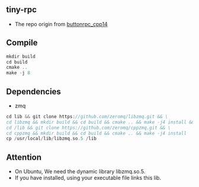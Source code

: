 ## tiny-rpc
- The repo origin from [buttonrpc_cpp14](https://github.com/button-chen/buttonrpc_cpp14)
## Compile
```c
mkdir build
cd build
cmake ..
make -j 8
```
## Dependencies
- zmq
```c
cd lib && git clone https://github.com/zeromq/libzmq.git && \
cd libzmq && mkdir build && cd build && cmake .. && make -j4 install && \
cd /lib && git clone https://github.com/zeromq/cppzmq.git && \
cd cppzmq && mkdir build && cd build && cmake .. && make -j4 install
cp /usr/local/lib/libzmq.so.5 /lib
```
## Attention
- On Ubuntu, We need the dynamic library libzmq.so.5.
- If you have installed, using your executable file links this lib.